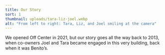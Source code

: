 ```yaml
---
title: Our Story
sort: 1
thumbnail: uploads/tara-liz-joel.webp
alt: "From left to right: Tara, Liz, and Joel smiling at the camera"
---
```


We opened Off Center in 2021, but our story goes all the way back to 2013, when co-owners Joel and Tara became engaged in this very building, back when it was Benito’s.
